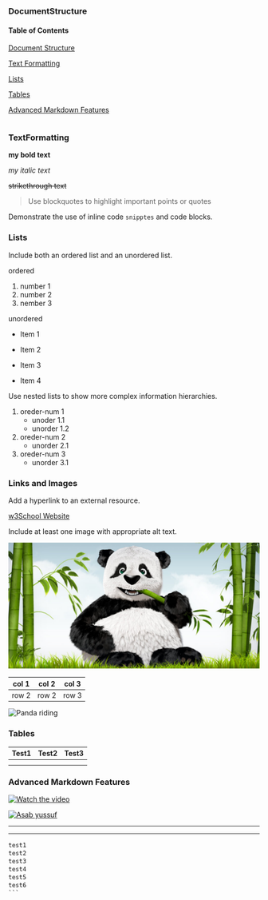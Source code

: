 ### DocumentStructure

#### Table of Contents

[Document Structure](###DocumentStructure)

[Text Formatting](###TextFormatting)

[Lists](###list)

[Tables](###Tables)

[Advanced Markdown Features](###Advanced_Markdown_Features)


|  |  |
| - | - |

### TextFormatting

**my bold text**

*my italic text*

~~strikethrough text~~

> Use blockquotes to highlight important points or quotes

Demonstrate the use of inline code `snipptes` and code blocks.

### Lists

Include both an ordered list and an unordered list.

ordered

1. number 1
2. number 2
3. nember 3

unordered

+ Item 1

* Item 2

- Item 3

+ Item 4

Use nested lists to show more complex information hierarchies.

1. oreder-num 1
   + unoder 1.1
   + unorder 1.2
2. oreder-num 2
   + unorder 2.1
3. oreder-num 3
   + unorder 3.1

### Links and Images

Add a hyperlink to an external resource.

[w3School Website](https://www.w3schools.com/#gsc.tab=0)

Include at least one image with appropriate alt text.

![Kehase](panda.jpg)


| col 1 | col 2 | col 3 |
| ----- | ----- | ----- |
| row 2 | row 2 | row 3 |

![Panda riding](https://cdn.pixabay.com/photo/2021/11/14/18/36/telework-6795505_640.jpg)

### Tables



| Test1 | Test2 | Test3 |
| ----- | ----- | ----- |
|       |       |       |
|       |       |       |

### Advanced Markdown Features

[![Watch the video](https://img.youtube.com/vi/nTQUwghvy5Q/default.jpg)](https://youtu.be/nTQUwghvy5Q)

[![Asab yussuf](https://img.youtube.com/vi/rAmUh1PbI6I/default.jpg)](https://www.youtube.com/watch?v=rAmUh1PbI6I)

---

<hr/>

````
test1
test2
test3
test4
test5
test6
```
````

